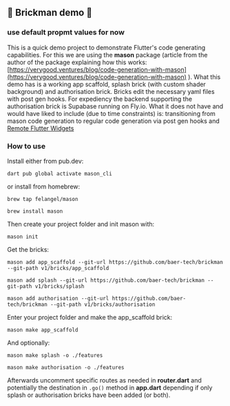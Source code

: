 ## 🧱 Brickman demo 🧱

### use default propmt values for now ###

This is a quick demo project to demonstrate Flutter's code generating capabilities. For this we are using the **mason** package (article from the author of the package explaining how this works: [https://verygood.ventures/blog/code-generation-with-mason](https://verygood.ventures/blog/code-generation-with-mason) ). What this demo has is a working app scaffold, splash brick (with custom shader background) and authorisation brick. Bricks edit the necessary yaml files with post gen hooks. For expediency the backend supporting the authorisation brick is Supabase running on Fly.io. What it does not have and would have liked to include (due to time constraints) is: transitioning from mason code generation to regular code generation via post gen hooks and [Remote Flutter Widgets](https://github.com/flutter/packages/tree/main/packages/rfw)

### How to use ###

Install either from pub.dev:

`dart pub global activate mason_cli`

or install from homebrew:

`brew tap felangel/mason`

`brew install mason`

Then create your project folder and init mason with:

`mason init`

Get the bricks:

`mason add app_scaffold --git-url https://github.com/baer-tech/brickman --git-path v1/bricks/app_scaffold`

`mason add splash --git-url https://github.com/baer-tech/brickman --git-path v1/bricks/splash`

`mason add authorisation --git-url https://github.com/baer-tech/brickman --git-path v1/bricks/authorisation`


Enter your project folder and make the app_scaffold brick:

`mason make app_scaffold`

And optionally:

`mason make splash -o ./features`

`mason make authorisation -o ./features`

Afterwards uncomment specific routes as needed in **router.dart** and potentially the destination in `.go()` method in **app.dart** depending if only splash or authorisation bricks have been added (or both).

